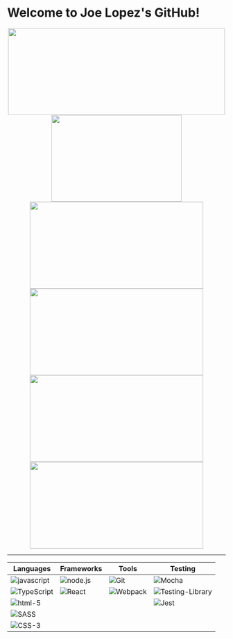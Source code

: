 # Welcome to Joe Lopez's GitHub!

<!--
**Codo-Baggins/Codo-Baggins** is a ✨ _special_ ✨ repository because its `README.md` (this file) appears on your GitHub profile.

Here are some ideas to get you started:

- 🔭 I’m currently working on ...
- 🌱 I’m currently learning ...
- 👯 I’m looking to collaborate on ...
- 🤔 I’m looking for help with ...
- 💬 Ask me about ...
- 📫 How to reach me: ...
- 😄 Pronouns: ...
- ⚡ Fun fact: ...
-->

<div align="center">
  <a href="https://github.com/Codo-Baggins/github-readme-stats">
    <img align="center" src="https://github-readme-stats.vercel.app/api?username=Codo-Baggins&show_icons=true&theme=chartreuse-dark" height="200" width="500"/>
  </a>
  <a href="https://github.com/Codo-Baggins/github-readme-stats">
    <img align="center" src="https://github-readme-stats.vercel.app/api/top-langs/?username=Codo-Baggins&theme=chartreuse-dark" height="200" width="300"/>
  </a>
   <a href="https://github.com/Codo-Baggins/covid_comparisons">
    <img align="center" src="https://github-readme-stats.vercel.app/api/pin/?username=Codo-Baggins&repo=covid_comparisons&theme=chartreuse-dark" height="200" width="400"/>
  </a>
   <a href="https://github.com/Codo-Baggins/rancid-tomatillos">
    <img align="center" src="https://github-readme-stats.vercel.app/api/pin/?username=Codo-Baggins&repo=rancid-tomatillos&theme=chartreuse-dark" height="200" width="400"/>
  </a><br>
  <a href="https://github.com/Codo-Baggins/overlook">
    <img align="center" src="https://github-readme-stats.vercel.app/api/pin/?username=Codo-Baggins&repo=overlook&theme=chartreuse-dark" height="200" width="400"/>
  </a>
  <a href="https://github.com/Codo-Baggins/intention-timer">
    <img align="center" src="https://github-readme-stats.vercel.app/api/pin/?username=Codo-Baggins&repo=intention-timer&theme=chartreuse-dark" height="200" width="400"/>
  </a>
</div>

---

  | Languages      | Frameworks    | Tools | Testing |
  | -------------  | ------------- | ----- | ------- |
  | <img alt="javascript" src="https://img.shields.io/badge/javascript%20-%23F7DF1E.svg?&style=for-the-badge&logo=javascript&logoColor=%23231123" /> | <img alt="node.js" src="https://img.shields.io/badge/node.js%20-%2343853D.svg?&style=for-the-badge&logo=node.js&logoColor=white" /> | <img alt="Git" src="https://img.shields.io/badge/git%20-%23F05033.svg?&style=for-the-badge&logo=git&logoColor=white" /> | <img alt="Mocha" src="https://img.shields.io/badge/-mocha-%238D6748?&style=for-the-badge&logo=mocha&logoColor=white" /> | 
  <img alt="TypeScript" src="https://img.shields.io/badge/typescript%20-%23007ACC.svg?&style=for-the-badge&logo=typescript&logoColor=blue"/>  | <img alt="React" src="https://img.shields.io/badge/react%20-%2320232a.svg?&style=for-the-badge&logo=react&logoColor=%2361DAFB" /> | <img alt="Webpack" src="https://img.shields.io/badge/webpack%20-%238DD6F9.svg?&style=for-the-badge&logo=webpack&logoColor=black" /> | <img alt="Testing-Library" src="https://img.shields.io/badge/-Testing%20Library-%23E33332?&style=for-the-badge&logo=testing-library&logoColor=white" />|  
  <img alt="html-5" src="https://img.shields.io/badge/html5%20-%23E34F26.svg?&style=for-the-badge&logo=html5&logoColor=white" /> |  | | <img alt="Jest" src="https://img.shields.io/badge/-jest-%23C21325?&style=for-the-badge&logo=jest&logoColor=white" /> |
  <img alt="SASS" src="https://img.shields.io/badge/SASS%20-%23CC6699.svg?&style=for-the-badge&logo=Sass&logoColor=%23EFF7FF" />  | | | | 
  <img alt="CSS-3" src="https://img.shields.io/badge/css3%20-%231572B6.svg?&style=for-the-badge&logo=css3&logoColor=white" /> |


